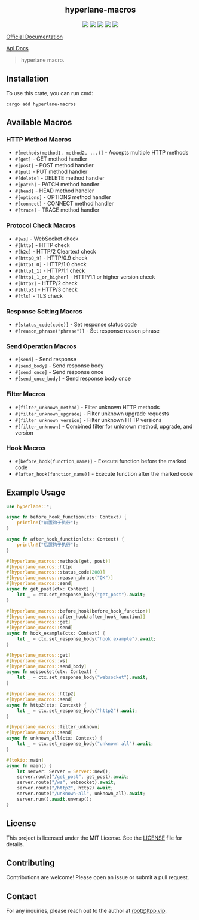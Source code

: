 <center>

## hyperlane-macros

[![](https://img.shields.io/crates/v/hyperlane-macros.svg)](https://crates.io/crates/hyperlane-macros)
[![](https://img.shields.io/crates/d/hyperlane-macros.svg)](https://img.shields.io/crates/d/hyperlane-macros.svg)
[![](https://docs.rs/hyperlane-macros/badge.svg)](https://docs.rs/hyperlane-macros)
[![](https://github.com/eastspire/hyperlane-macros/workflows/Rust/badge.svg)](https://github.com/eastspire/hyperlane-macros/actions?query=workflow:Rust)
[![](https://img.shields.io/crates/l/hyperlane-macros.svg)](./LICENSE)

</center>

[Official Documentation](https://docs.ltpp.vip/hyperlane-macros/)

[Api Docs](https://docs.rs/hyperlane-macros/latest/hyperlane_macros/)

> hyperlane macro.

## Installation

To use this crate, you can run cmd:

```shell
cargo add hyperlane-macros
```

## Available Macros

### HTTP Method Macros

- `#[methods(method1, method2, ...)]` - Accepts multiple HTTP methods
- `#[get]` - GET method handler
- `#[post]` - POST method handler
- `#[put]` - PUT method handler
- `#[delete]` - DELETE method handler
- `#[patch]` - PATCH method handler
- `#[head]` - HEAD method handler
- `#[options]` - OPTIONS method handler
- `#[connect]` - CONNECT method handler
- `#[trace]` - TRACE method handler

### Protocol Check Macros

- `#[ws]` - WebSocket check
- `#[http]` - HTTP check
- `#[h2c]` - HTTP/2 Cleartext check
- `#[http0_9]` - HTTP/0.9 check
- `#[http1_0]` - HTTP/1.0 check
- `#[http1_1]` - HTTP/1.1 check
- `#[http1_1_or_higher]` - HTTP/1.1 or higher version check
- `#[http2]` - HTTP/2 check
- `#[http3]` - HTTP/3 check
- `#[tls]` - TLS check

### Response Setting Macros

- `#[status_code(code)]` - Set response status code
- `#[reason_phrase("phrase")]` - Set response reason phrase

### Send Operation Macros

- `#[send]` - Send response
- `#[send_body]` - Send response body
- `#[send_once]` - Send response once
- `#[send_once_body]` - Send response body once

### Filter Macros

- `#[filter_unknown_method]` - Filter unknown HTTP methods
- `#[filter_unknown_upgrade]` - Filter unknown upgrade requests
- `#[filter_unknown_version]` - Filter unknown HTTP versions
- `#[filter_unknown]` - Combined filter for unknown method, upgrade, and version

### Hook Macros

- `#[before_hook(function_name)]` - Execute function before the marked code
- `#[after_hook(function_name)]` - Execute function after the marked code

## Example Usage

```rust
use hyperlane::*;

async fn before_hook_function(ctx: Context) {
    println!("前置钩子执行");
}

async fn after_hook_function(ctx: Context) {
    println!("后置钩子执行");
}

#[hyperlane_macros::methods(get, post)]
#[hyperlane_macros::http]
#[hyperlane_macros::status_code(200)]
#[hyperlane_macros::reason_phrase("OK")]
#[hyperlane_macros::send]
async fn get_post(ctx: Context) {
    let _ = ctx.set_response_body("get_post").await;
}

#[hyperlane_macros::before_hook(before_hook_function)]
#[hyperlane_macros::after_hook(after_hook_function)]
#[hyperlane_macros::get]
#[hyperlane_macros::send]
async fn hook_example(ctx: Context) {
    let _ = ctx.set_response_body("hook example").await;
}

#[hyperlane_macros::get]
#[hyperlane_macros::ws]
#[hyperlane_macros::send_body]
async fn websocket(ctx: Context) {
    let _ = ctx.set_response_body("websocket").await;
}

#[hyperlane_macros::http2]
#[hyperlane_macros::send]
async fn http2(ctx: Context) {
    let _ = ctx.set_response_body("http2").await;
}

#[hyperlane_macros::filter_unknown]
#[hyperlane_macros::send]
async fn unknown_all(ctx: Context) {
    let _ = ctx.set_response_body("unknown all").await;
}

#[tokio::main]
async fn main() {
    let server: Server = Server::new();
    server.route("/get_post", get_post).await;
    server.route("/ws", websocket).await;
    server.route("/http2", http2).await;
    server.route("/unknown-all", unknown_all).await;
    server.run().await.unwrap();
}
```

## License

This project is licensed under the MIT License. See the [LICENSE](LICENSE) file for details.

## Contributing

Contributions are welcome! Please open an issue or submit a pull request.

## Contact

For any inquiries, please reach out to the author at [root@ltpp.vip](mailto:root@ltpp.vip).
